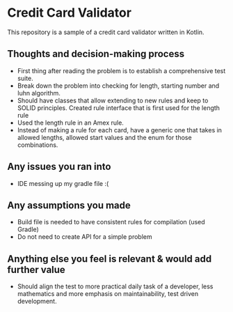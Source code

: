 # Credit Card Validator

This repository is a sample of a credit card validator written in Kotlin.

## Thoughts and decision-making process
- First thing after reading the problem is to establish a comprehensive test suite.
- Break down the problem into checking for length, starting number and luhn algorithm.
- Should have classes that allow extending to new rules and keep to SOLID principles. Created rule interface that is first used for the length rule
- Used the length rule in an Amex rule.       
- Instead of making a rule for each card, have a generic one that takes in allowed lengths, allowed start values and the enum for those combinations.
    
## Any issues you ran into
- IDE messing up my gradle file :(
                                    
## Any assumptions you made
- Build file is needed to have consistent rules for compilation (used Gradle)
- Do not need to create API for a simple problem
                                    
## Anything else you feel is relevant & would add further value
- Should align the test to more practical daily task of a developer, less 
mathematics and more emphasis on maintainability, test driven development.